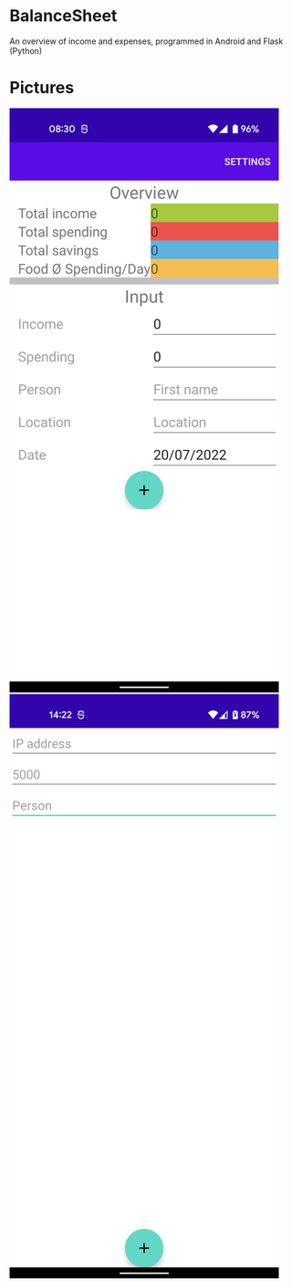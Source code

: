 # BalanceSheet
An overview of income and expenses, programmed in Android and Flask (Python)

# Pictures
![main_screen](app/src/main/res/github_pictures/main_screen.png)
![settings_screen](app/src/main/res/github_pictures/settings_screen.png)
